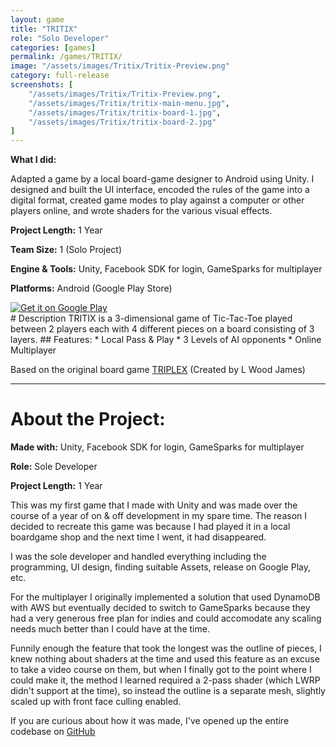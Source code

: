 ```yaml
---
layout: game
title: "TRITIX"
role: "Solo Developer"
categories: [games]
permalink: /games/TRITIX/
image: "/assets/images/Tritix/Tritix-Preview.png"
category: full-release
screenshots: [
    "/assets/images/Tritix/Tritix-Preview.png",
    "/assets/images/Tritix/tritix-main-menu.jpg",
    "/assets/images/Tritix/tritix-board-1.jpg",
    "/assets/images/Tritix/tritix-board-2.jpg"
]
---
```

**What I did:**

Adapted a game by a local board-game designer to Android using Unity. I designed and built the UI interface, encoded the rules of the game into a digital format, created game modes to play against a computer or other players online, and wrote shaders for the various visual effects.

**Project Length:** 1 Year

**Team Size:** 1 (Solo Project)

**Engine & Tools:** Unity, Facebook SDK for login, GameSparks for multiplayer

**Platforms:** Android (Google Play Store)
<!--more-->

<div class="google-play-badge__container">
    <a href='https://play.google.com/store/apps/details?id=com.jello.triplex&pcampaignid=pcampaignidMKT-Other-global-all-co-prtnr-py-PartBadge-Mar2515-1'>
        <img alt='Get it on Google Play' class="google-play-badge" src='https://play.google.com/intl/en_us/badges/static/images/badges/en_badge_web_generic.png'/>
    </a>
</div>
# Description
TRITIX is a 3-dimensional game of Tic-Tac-Toe played between 2 players each with 4 different pieces on a board consisting of 3 layers.
## Features:
* Local Pass & Play
* 3 Levels of AI opponents
* Online Multiplayer

Based on the original board game [TRIPLEX](https://triplexthe3dboardgame.com/) (Created by L Wood James)

---
# About the Project:
**Made with:** Unity, Facebook SDK for login, GameSparks for multiplayer

**Role:** Sole Developer

**Project Length:** 1 Year

This was my first game that I made with Unity and was made over the course of a year of on & off development in my spare time. The reason I decided to recreate this game was because I had played it in a local boardgame shop and the next time I went, it had disappeared.

I was the sole developer and handled everything including the programming, UI design, finding suitable Assets, release on Google Play, etc.

For the multiplayer I originally implemented a solution that used DynamoDB with AWS but eventually decided to switch to GameSparks because they had a very generous free plan for indies and could accomodate any scaling needs much better than I could have at the time.

Funnily enough the feature that took the longest was the outline of pieces, I knew nothing about shaders at the time and used this feature as an excuse to take a video course on them, but when I finally got to the point where I could make it, the method I learned required a 2-pass shader (which LWRP didn't support at the time), so instead the outline is a separate mesh, slightly scaled up with front face culling enabled.

If you are curious about how it was made, I've opened up the entire codebase on [GitHub](https://github.com/jaideng123/TRITIX)

